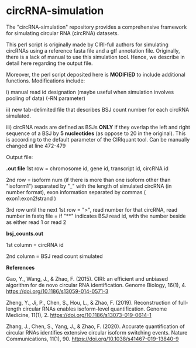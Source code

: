 # circRNA-simulation
The "circRNA-simulation" repository provides a comprehensive framework for simulating circular RNA (circRNA) datasets.

This perl script is originally made by CIRI-full authors for simulating circRNAs using a reference fasta file and a gtf annotation file. Originally, there is a lack of manual to use this simulation tool. Hence, we describe in detail here regarding the output file.

Moreover, the perl script deposited here is **MODIFIED** to include additional functions. Modifications include:

i) manual read id designation (maybe useful when simulation involves pooling of data) (-RN parameter)

ii) new tab-delimited file that describes BSJ count number for each circRNA simulated.

iii) circRNA reads are defined as BSJs **ONLY** if they overlap the left and right sequence of a BSJ by **5 nucleotides** (as oppose to 20 in the original). This is according to the default parameter of the CIRIquant tool. Can be manually changed at line 472-479


Output file:

**.out file**
1st row = chromosome id, gene id, transcript id, circRNA id

2nd row = isoform num (if there is more than one isoform other than "isoform1") separated by "_" with the length of simulated circRNA (in number format), exon information separated by commas ( exon1:exon2!strand ) 

3rd row until the next 1st row = ">", read number for that circRNA, read number in fastq file
                 = if "**" indicates BSJ read id, with the number beside as either read 1 or read 2


**bsj_counts.out**

1st column = circRNA id

2nd column = BSJ read count simulated







**References**

Gao, Y., Wang, J., & Zhao, F. (2015). CIRI: an efficient and unbiased algorithm for de novo circular RNA identification. Genome Biology, 16(1), 4. https://doi.org/10.1186/s13059-014-0571-3 

Zheng, Y., Ji, P., Chen, S., Hou, L., & Zhao, F. (2019). Reconstruction of full-length circular RNAs enables isoform-level quantification. Genome Medicine, 11(1), 2. https://doi.org/10.1186/s13073-019-0614-1 

Zhang, J., Chen, S., Yang, J., & Zhao, F. (2020). Accurate quantification of circular RNAs identifies extensive circular isoform switching events. Nature Communications, 11(1), 90. https://doi.org/10.1038/s41467-019-13840-9 





